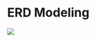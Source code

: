 # ERD Modeling
<img src="https://github.com/hiyigh/project2/assets/112844031/2ecf7436-2047-41e6-826c-78276268c395">
